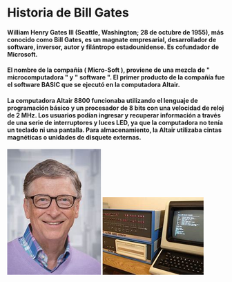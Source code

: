 # Historia de Bill Gates
#### William Henry Gates III (Seattle, Washington; 28 de octubre de 1955), más conocido como Bill Gates, es un magnate empresarial, desarrollador de software, inversor, autor y filántropo estadounidense. Es cofundador de Microsoft.

#### El nombre de la compañía ( Micro-Soft ), proviene de una mezcla de " microcomputadora " y " software ". El primer producto de la compañía fue el software BASIC que se ejecutó en la computadora Altair.

#### La computadora Altair 8800 funcionaba utilizando el lenguaje de programación básico y un procesador de 8 bits con una velocidad de reloj de 2 MHz. Los usuarios podían ingresar y recuperar información a través de una serie de interruptores y luces LED, ya que la computadora no tenía un teclado ni una pantalla. Para almacenamiento, la Altair utilizaba cintas magnéticas o unidades de disquete externas.

![Alt text](image-9.png)  ![Alt text](image-15.png)